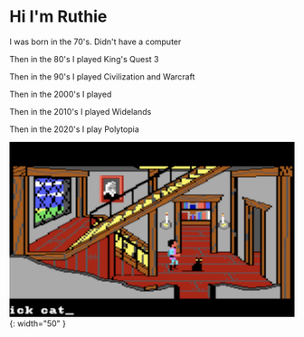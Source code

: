 # Hi I'm Ruthie

I was born in the 70's. Didn't have a computer

Then in the 80's I played King's Quest 3

Then in the 90's I played Civilization and Warcraft

Then in the 2000's I played 

Then in the 2010's I played Widelands

Then in the 2020's I play Polytopia

![rrr](./images/kingsquest3.png){: width="50" }
